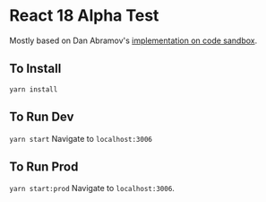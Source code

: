 # React 18 Alpha Test

Mostly based on Dan Abramov's [implementation on code sandbox](https://codesandbox.io/s/kind-sammet-j56ro?file=/src/Comments.js).
## To Install

`yarn install`

## To Run Dev

`yarn start`
Navigate to `localhost:3006`

## To Run Prod

`yarn start:prod`
Navigate to `localhost:3006`.

